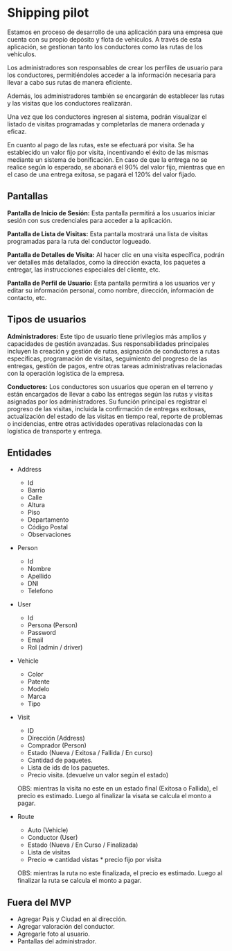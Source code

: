 # Shipping pilot

Estamos en proceso de desarrollo de una aplicación para una empresa que cuenta con su propio depósito y flota de vehículos. A través de esta aplicación, se gestionan tanto los conductores como las rutas de los vehículos.

Los administradores son responsables de crear los perfiles de usuario para los conductores, permitiéndoles acceder a la información necesaria para llevar a cabo sus rutas de manera eficiente.

Además, los administradores también se encargarán de establecer las rutas y las visitas que los conductores realizarán.

Una vez que los conductores ingresen al sistema, podrán visualizar el listado de visitas programadas y completarlas de manera ordenada y eficaz.

En cuanto al pago de las rutas, este se efectuará por visita. Se ha establecido un valor fijo por visita, incentivando el éxito de las mismas mediante un sistema de bonificación. En caso de que la entrega no se realice según lo esperado, se abonará el 90% del valor fijo, mientras que en el caso de una entrega exitosa, se pagará el 120% del valor fijado.

## Pantallas

**Pantalla de Inicio de Sesión:** Esta pantalla permitirá a los usuarios iniciar sesión con sus credenciales para acceder a la aplicación.

**Pantalla de Lista de Visitas:** Esta pantalla mostrará una lista de visitas programadas para la ruta del conductor logueado.

**Pantalla de Detalles de Visita:** Al hacer clic en una visita específica, podrán ver detalles más detallados, como la dirección exacta, los paquetes a entregar, las instrucciones especiales del cliente, etc.

**Pantalla de Perfil de Usuario:** Esta pantalla permitirá a los usuarios ver y editar su información personal, como nombre, dirección, información de contacto, etc.

## Tipos de usuarios

**Administradores:** Este tipo de usuario tiene privilegios más amplios y capacidades de gestión avanzadas. Sus responsabilidades principales incluyen la creación y gestión de rutas, asignación de conductores a rutas específicas, programación de visitas, seguimiento del progreso de las entregas, gestión de pagos, entre otras tareas administrativas relacionadas con la operación logística de la empresa.

**Conductores:** Los conductores son usuarios que operan en el terreno y están encargados de llevar a cabo las entregas según las rutas y visitas asignadas por los administradores. Su función principal es registrar el progreso de las visitas, incluida la confirmación de entregas exitosas, actualización del estado de las visitas en tiempo real, reporte de problemas o incidencias, entre otras actividades operativas relacionadas con la logística de transporte y entrega.

## Entidades

- Address
  - Id
  - Barrio
  - Calle
  - Altura
  - Piso
  - Departamento
  - Código Postal
  - Observaciones

- Person
  - Id
  - Nombre
  - Apellido
  - DNI
  - Telefono

- User
  - Id
  - Persona (Person)
  - Password
  - Email
  - Rol (admin / driver)

- Vehicle
  - Color
  - Patente
  - Modelo
  - Marca
  - Tipo

- Visit
  - ID
  - Dirección (Address)
  - Comprador (Person)
  - Estado (Nueva / Exitosa / Fallida / En curso)
  - Cantidad de paquetes.
  - Lista de ids de los paquetes.
  - Precio visita. (devuelve un valor según el estado)

  OBS: mientras la visita no este en un estado final (Exitosa o Fallida), el precio es estimado. Luego al finalizar la visata se calcula el monto a pagar.

- Route
  - Auto (Vehicle)
  - Conductor (User)
  - Estado (Nueva / En Curso / Finalizada)
  - Lista de visitas
  - Precio => cantidad vistas * precio fijo por visita 
    
  OBS: mientras la ruta no este finalizada, el precio es estimado. Luego al finalizar la ruta se calcula el monto a pagar.

## Fuera del MVP
  - Agregar Pais  y Ciudad en al dirección.
  - Agregar valoración del conductor.
  - Agregarle foto al usuario.
  - Pantallas del administrador.